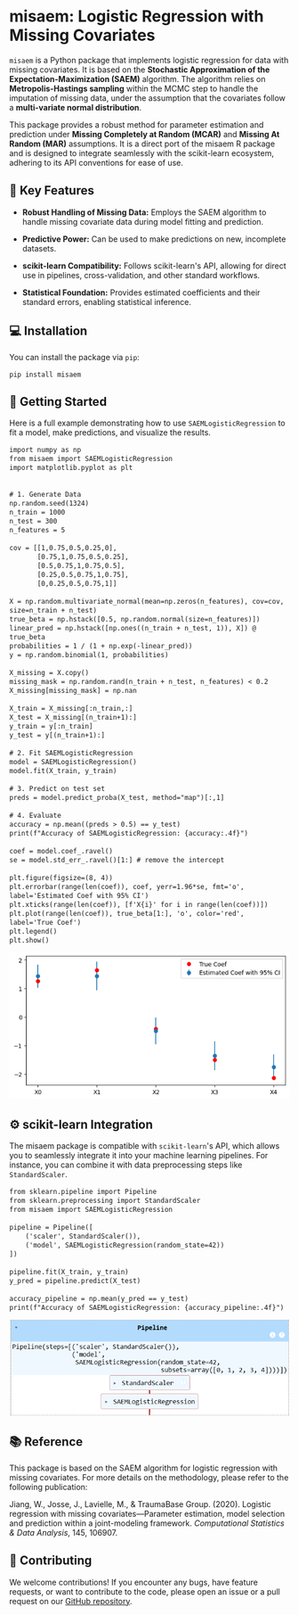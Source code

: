 # misaem: Logistic Regression with Missing Covariates

`misaem` is a Python package that implements logistic regression for data with missing covariates. It is based on the **Stochastic Approximation of the Expectation-Maximization (SAEM)** algorithm. The algorithm relies on **Metropolis-Hastings sampling** within the MCMC step to handle the imputation of missing data, under the assumption that the covariates follow a **multi-variate normal distribution**.

This package provides a robust method for parameter estimation and prediction under **Missing Completely at Random (MCAR)** and **Missing At Random (MAR)** assumptions. It is a direct port of the misaem R package and is designed to integrate seamlessly with the scikit-learn ecosystem, adhering to its API conventions for ease of use.

## 🌟 Key Features

* **Robust Handling of Missing Data:** Employs the SAEM algorithm to handle missing covariate data during model fitting and prediction.

* **Predictive Power:** Can be used to make predictions on new, incomplete datasets.

* **scikit-learn Compatibility:** Follows scikit-learn's API, allowing for direct use in pipelines, cross-validation, and other standard workflows.

* **Statistical Foundation:** Provides estimated coefficients and their standard errors, enabling statistical inference.

## 💻 Installation

You can install the package via `pip`:
```
pip install misaem
```


## 🚀 Getting Started

Here is a full example demonstrating how to use `SAEMLogisticRegression` to fit a model, make predictions, and visualize the results.



```
import numpy as np
from misaem import SAEMLogisticRegression
import matplotlib.pyplot as plt


# 1. Generate Data
np.random.seed(1324)
n_train = 1000
n_test = 300
n_features = 5

cov = [[1,0.75,0.5,0.25,0],
       [0.75,1,0.75,0.5,0.25],
       [0.5,0.75,1,0.75,0.5],
       [0.25,0.5,0.75,1,0.75],
       [0,0.25,0.5,0.75,1]]

X = np.random.multivariate_normal(mean=np.zeros(n_features), cov=cov, size=n_train + n_test)
true_beta = np.hstack([0.5, np.random.normal(size=n_features)])
linear_pred = np.hstack([np.ones((n_train + n_test, 1)), X]) @ true_beta
probabilities = 1 / (1 + np.exp(-linear_pred))
y = np.random.binomial(1, probabilities)

X_missing = X.copy()
missing_mask = np.random.rand(n_train + n_test, n_features) < 0.2
X_missing[missing_mask] = np.nan

X_train = X_missing[:n_train,:]
X_test = X_missing[(n_train+1):]
y_train = y[:n_train]
y_test = y[(n_train+1):]

# 2. Fit SAEMLogisticRegression
model = SAEMLogisticRegression()
model.fit(X_train, y_train)

# 3. Predict on test set
preds = model.predict_proba(X_test, method="map")[:,1]

# 4. Evaluate
accuracy = np.mean((preds > 0.5) == y_test)
print(f"Accuracy of SAEMLogisticRegression: {accuracy:.4f}")

coef = model.coef_.ravel()
se = model.std_err_.ravel()[1:] # remove the intercept

plt.figure(figsize=(8, 4)) 
plt.errorbar(range(len(coef)), coef, yerr=1.96*se, fmt='o', label='Estimated Coef with 95% CI')
plt.xticks(range(len(coef)), [f'X{i}' for i in range(len(coef))])
plt.plot(range(len(coef)), true_beta[1:], 'o', color='red', label='True Coef')
plt.legend()
plt.show()

```
![saem coefficients](https://raw.githubusercontent.com/ChristopheMuller/misaem_python/main/examples_figures/saem_coef.png)

## ⚙️ scikit-learn Integration

The misaem package is compatible with `scikit-learn`'s API, which allows you to seamlessly integrate it into your machine learning pipelines. For instance, you can combine it with data preprocessing steps like `StandardScaler`.

```
from sklearn.pipeline import Pipeline
from sklearn.preprocessing import StandardScaler
from misaem import SAEMLogisticRegression

pipeline = Pipeline([
    ('scaler', StandardScaler()),
    ('model', SAEMLogisticRegression(random_state=42))
])

pipeline.fit(X_train, y_train)
y_pred = pipeline.predict(X_test)

accuracy_pipeline = np.mean(y_pred == y_test)
print(f"Accuracy of SAEMLogisticRegression: {accuracy_pipeline:.4f}")

```
![sklearn pipeline](https://raw.githubusercontent.com/ChristopheMuller/misaem_python/main/examples_figures/sklearn_pipeline.png)

## 📚 Reference

This package is based on the SAEM algorithm for logistic regression with missing covariates. For more details on the methodology, please refer to the following publication:

Jiang, W., Josse, J., Lavielle, M., & TraumaBase Group. (2020). Logistic regression with missing covariates—Parameter estimation, model selection and prediction within a joint-modeling framework. *Computational Statistics & Data Analysis*, 145, 106907.

## 🤝 Contributing

We welcome contributions! If you encounter any bugs, have feature requests, or want to contribute to the code, please open an issue or a pull request on our [GitHub repository](github.com/ChristopheMuller/misaem_python).

